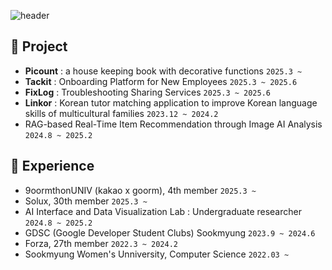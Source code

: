 ![header](https://capsule-render.vercel.app/api?type=transparent&fontColor=42b0ef&height=100&section=header&text=Hi,%20I'm%20Semin%20👋%&fontSize=40)
<!--
![header](https://capsule-render.vercel.app/api?type=slice&color=gradient&customColorList=28&height=100&section=header&text=Semin's%20github%&fontSize=25&fontAlign=85)
-->
## 📍 Project
* **Picount** : a house keeping book with decorative functions `2025.3 ~`
* **Tackit** : Onboarding Platform for New Employees `2025.3 ~ 2025.6` <!--신입사원 온보딩 플랫폼-->
* **FixLog** : Troubleshooting Sharing Services `2025.3 ~ 2025.6`  <!--트러블 슈팅 공유 서비스-->
* **Linkor** : Korean tutor matching application to improve Korean language skills of multicultural families `2023.12 ~ 2024.2`  <!--다문화 가정의 한국어 실력 향상을 위한 한국인 튜터 매칭 어플 -->
* RAG-based Real-Time Item Recommendation through Image AI Analysis `2024.8 ~ 2025.2` <!--이미지 AI 분석을 통한 RAG기반 실시간 상품 추천 서비스 -->

## 📍 Experience
* 9oormthonUNIV (kakao x goorm), 4th member `2025.3 ~`
* Solux, 30th member `2025.3 ~`
* AI Interface and Data Visualization Lab : Undergraduate researcher `2024.8 ~ 2025.2`
* GDSC (Google Developer Student Clubs) Sookmyung `2023.9 ~ 2024.6`
* Forza, 27th member `2022.3 ~ 2024.2`
* Sookmyung Women's Unniversity, Computer Science `2022.03 ~`

